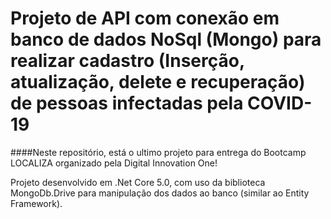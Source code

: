 # Projeto de API com conexão em banco de dados NoSql (Mongo) para realizar cadastro (Inserção, atualização, delete e recuperação) de pessoas infectadas pela COVID-19

####Neste repositório, está o ultimo projeto para entrega do Bootcamp LOCALIZA organizado pela Digital Innovation One!

Projeto desenvolvido em .Net Core 5.0, com uso da biblioteca MongoDb.Drive para manipulação dos dados ao banco (similar ao Entity Framework).

